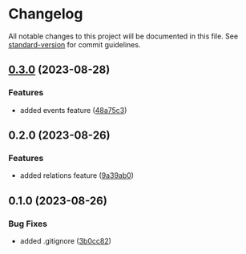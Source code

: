 # Changelog

All notable changes to this project will be documented in this file. See [standard-version](https://github.com/conventional-changelog/standard-version) for commit guidelines.

## [0.3.0](https://github.com/liquidiert/pcc/compare/v0.2.0...v0.3.0) (2023-08-28)


### Features

* added events feature ([48a75c3](https://github.com/liquidiert/pcc/commit/48a75c3dd876487b344907619a1fcb4cfe6b46ad))

## 0.2.0 (2023-08-26)


### Features

* added relations feature ([9a39ab0](https://github.com/liquidiert/pcc/commit/9a39ab0174c1df1957d055c4d1f9d0eee0627bda))

## 0.1.0 (2023-08-26)


### Bug Fixes

* added .gitignore ([3b0cc82](https://github.com/liquidiert/pcc/commit/3b0cc82bac9c39611bdfcfa1f96ff84cc54998e7))
